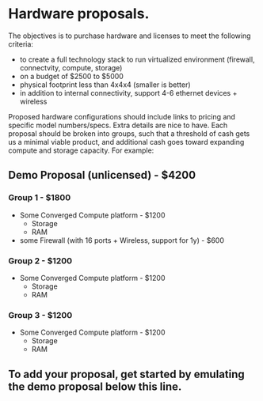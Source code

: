 # Hardware proposals.
The objectives is to purchase hardware and licenses to meet the following criteria:
- to create a full technology stack to run virtualized environment (firewall, connectvity, compute, storage)
- on a budget of $2500 to $5000
- physical footprint less than 4x4x4 (smaller is better)
- in addition to internal connectivity, support 4-6 ethernet devices + wireless

Proposed hardware configurations should include links to pricing and specific model numbers/specs. Extra details are nice to have. Each proposal should be broken into groups, such that a threshold of cash gets us a minimal viable product, and additional cash goes toward expanding compute and storage capacity.  For example:

## Demo Proposal (unlicensed) - $4200
### Group 1 - $1800
- Some Converged Compute platform - $1200
  - Storage
  - RAM
- some Firewall (with 16 ports + Wireless, support for 1y) - $600
### Group 2 - $1200
- Some Converged Compute platform - $1200
  - Storage
  - RAM
### Group 3 - $1200
- Some Converged Compute platform - $1200
  - Storage
  - RAM

To add your proposal, get started by emulating the demo proposal below this line.
-----
